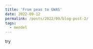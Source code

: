 ```yaml
---
title: 'From peas to GWAS'
date: 2022-09-12
permalink: /posts/2022/09/blog-post-2/
tags:
  - mendel
---
```


try
<!-- ## From peas to GWAS



## Resources
* [History of complex disease by David Altshuler](https://www.youtube.com/watch?v=SMnJ1LPqhVY&list=PLEEE2A91B09B77B4A&index=99)
 -->
